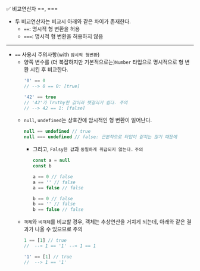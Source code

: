 ✅ 비교연산자 ==, ===
* 두 비교연산자는 비교시 아래와 같은 차이가 존재한다.
  * `==`: 명시적 형 변환을 허용
  * `===`: 명시적 형 변환을 허용하지 않음
<hr />

* `==` 사용시 주의사항(with `암시적 형변환`)
  * 양쪽 변수를 (더 복잡하지만 기본적으로는)`Number` 타입으로 명시적으로 형 변환 시킨 후 비교한다.
    ```javascript
    '0' == 0
    // --> 0 == 0: [true]

    '42' == true
    // '42'가 Truthy한 값이라 헷갈리기 쉽다. 주의
    // --> 42 == 1: [false]
    ```
  * `null`, `undefined`는 상호간에 암시적인 형 변환이 일어난다.
    ```javascript
    null == undefined // true
    null === undefined // false: 근본적으로 타입이 같지는 않기 때문에
    ```
    * 그리고, `Falsy한 값`과 `동일하게 취급되지 않는다.` `주의`
      ```javascript
      const a = null
      const b

      a == 0 // false
      a == '' // false
      a == false // false

      b == 0 // false
      b == '' // false
      b == false // false
      ```
  * `객체`와 `비객체`를 비교할 경우, 객체는 추상연산을 거치게 되는데, 아래와 같은 결과가 나올 수 있으므로 주의
    ```javascript
    1 == [1] // true
    //  --> 1 == '1' --> 1 == 1

    '1' == [1] // true
    //  --> 1 == '1'
    ```
